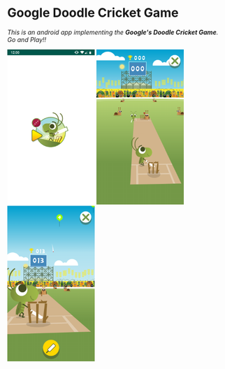 <h1>Google Doodle Cricket Game</h1>
<em>This is an android app implementing the <strong>Google's Doodle Cricket Game</strong>. Go and Play!!</em>

<img src="./AppImages/start.png" alt="drawing" width="200"/> <img src="./AppImages/play.png" alt="drawing" width="200"/> <img src="./AppImages/six.png" alt="drawing" width="200"/>
